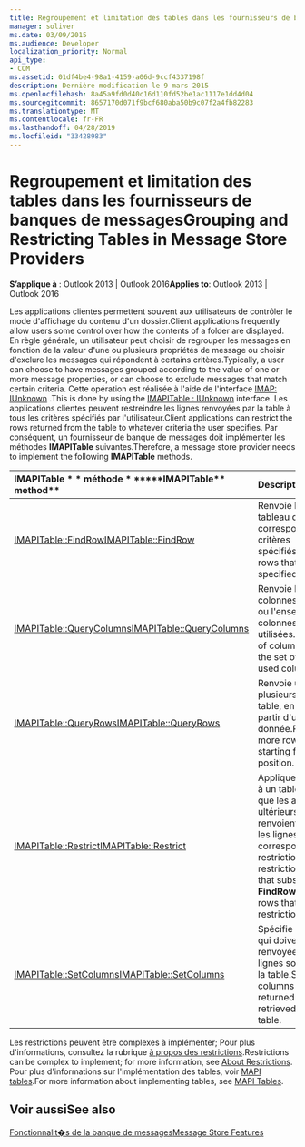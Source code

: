 ```yaml
---
title: Regroupement et limitation des tables dans les fournisseurs de banques de messages
manager: soliver
ms.date: 03/09/2015
ms.audience: Developer
localization_priority: Normal
api_type:
- COM
ms.assetid: 01df4be4-98a1-4159-a06d-9ccf4337198f
description: Dernière modification le 9 mars 2015
ms.openlocfilehash: 8a45a9fd0d40c16d110fd52be1ac1117e1dd4d04
ms.sourcegitcommit: 8657170d071f9bcf680aba50b9c07f2a4fb82283
ms.translationtype: MT
ms.contentlocale: fr-FR
ms.lasthandoff: 04/28/2019
ms.locfileid: "33428983"
---
```

# <a name="grouping-and-restricting-tables-in-message-store-providers"></a><span data-ttu-id="f1524-103">Regroupement et limitation des tables dans les fournisseurs de banques de messages</span><span class="sxs-lookup"><span data-stu-id="f1524-103">Grouping and Restricting Tables in Message Store Providers</span></span>

  
  
<span data-ttu-id="f1524-104">**S’applique à** : Outlook 2013 | Outlook 2016</span><span class="sxs-lookup"><span data-stu-id="f1524-104">**Applies to**: Outlook 2013 | Outlook 2016</span></span> 
  
<span data-ttu-id="f1524-105">Les applications clientes permettent souvent aux utilisateurs de contrôler le mode d'affichage du contenu d'un dossier.</span><span class="sxs-lookup"><span data-stu-id="f1524-105">Client applications frequently allow users some control over how the contents of a folder are displayed.</span></span> <span data-ttu-id="f1524-106">En règle générale, un utilisateur peut choisir de regrouper les messages en fonction de la valeur d'une ou plusieurs propriétés de message ou choisir d'exclure les messages qui répondent à certains critères.</span><span class="sxs-lookup"><span data-stu-id="f1524-106">Typically, a user can choose to have messages grouped according to the value of one or more message properties, or can choose to exclude messages that match certain criteria.</span></span> <span data-ttu-id="f1524-107">Cette opération est réalisée à l'aide de l'interface [IMAP: IUnknown](imapitableiunknown.md) .</span><span class="sxs-lookup"><span data-stu-id="f1524-107">This is done by using the [IMAPITable : IUnknown](imapitableiunknown.md) interface.</span></span> <span data-ttu-id="f1524-108">Les applications clientes peuvent restreindre les lignes renvoyées par la table à tous les critères spécifiés par l'utilisateur.</span><span class="sxs-lookup"><span data-stu-id="f1524-108">Client applications can restrict the rows returned from the table to whatever criteria the user specifies.</span></span> <span data-ttu-id="f1524-109">Par conséquent, un fournisseur de banque de messages doit implémenter les méthodes **IMAPITable** suivantes.</span><span class="sxs-lookup"><span data-stu-id="f1524-109">Therefore, a message store provider needs to implement the following **IMAPITable** methods.</span></span> 
  
|<span data-ttu-id="f1524-110">IMAPITable \* \* méthode \* \*</span><span class="sxs-lookup"><span data-stu-id="f1524-110">\*\*\*\*IMAPITable\*\* method\*\*</span></span>|<span data-ttu-id="f1524-111">**Description**</span><span class="sxs-lookup"><span data-stu-id="f1524-111">**Description**</span></span>|
|:-----|:-----|
|[<span data-ttu-id="f1524-112">IMAPITable::FindRow</span><span class="sxs-lookup"><span data-stu-id="f1524-112">IMAPITable::FindRow</span></span>](imapitable-findrow.md) <br/> |<span data-ttu-id="f1524-113">Renvoie les lignes de tableau qui correspondent aux critères spécifiés.</span><span class="sxs-lookup"><span data-stu-id="f1524-113">Returns table rows that match the specified criteria.</span></span>  <br/> |
|[<span data-ttu-id="f1524-114">IMAPITable::QueryColumns</span><span class="sxs-lookup"><span data-stu-id="f1524-114">IMAPITable::QueryColumns</span></span>](imapitable-querycolumns.md) <br/> |<span data-ttu-id="f1524-115">Renvoie le jeu de colonnes d'un tableau ou l'ensemble des colonnes actuellement utilisées.</span><span class="sxs-lookup"><span data-stu-id="f1524-115">Returns the set of columns in a table or the set of currently used columns.</span></span>  <br/> |
|[<span data-ttu-id="f1524-116">IMAPITable::QueryRows</span><span class="sxs-lookup"><span data-stu-id="f1524-116">IMAPITable::QueryRows</span></span>](imapitable-queryrows.md) <br/> |<span data-ttu-id="f1524-117">Renvoie une ou plusieurs lignes d'une table, en commençant à partir d'une position donnée.</span><span class="sxs-lookup"><span data-stu-id="f1524-117">Returns one or more rows from a table, starting from a given position.</span></span>  <br/> |
|[<span data-ttu-id="f1524-118">IMAPITable::Restrict</span><span class="sxs-lookup"><span data-stu-id="f1524-118">IMAPITable::Restrict</span></span>](imapitable-restrict.md) <br/> |<span data-ttu-id="f1524-119">Applique une restriction à un tableau de sorte que les appels ultérieurs à **FindRow** renvoient uniquement les lignes correspondant à la restriction.</span><span class="sxs-lookup"><span data-stu-id="f1524-119">Applies a restriction to a table so that subsequent calls to **FindRow** return only rows that match the restriction.</span></span>  <br/> |
|[<span data-ttu-id="f1524-120">IMAPITable::SetColumns</span><span class="sxs-lookup"><span data-stu-id="f1524-120">IMAPITable::SetColumns</span></span>](imapitable-setcolumns.md) <br/> |<span data-ttu-id="f1524-121">Spécifie les colonnes qui doivent être renvoyées lorsque les lignes sont extraites de la table.</span><span class="sxs-lookup"><span data-stu-id="f1524-121">Specifies which columns should be returned when rows are retrieved from the table.</span></span>  <br/> |
   
<span data-ttu-id="f1524-122">Les restrictions peuvent être complexes à implémenter; Pour plus d'informations, consultez la rubrique [à propos des restrictions](about-restrictions.md).</span><span class="sxs-lookup"><span data-stu-id="f1524-122">Restrictions can be complex to implement; for more information, see [About Restrictions](about-restrictions.md).</span></span> <span data-ttu-id="f1524-123">Pour plus d'informations sur l'implémentation des tables, voir [MAPI tables](mapi-tables.md).</span><span class="sxs-lookup"><span data-stu-id="f1524-123">For more information about implementing tables, see [MAPI Tables](mapi-tables.md).</span></span>
  
## <a name="see-also"></a><span data-ttu-id="f1524-124">Voir aussi</span><span class="sxs-lookup"><span data-stu-id="f1524-124">See also</span></span>



[<span data-ttu-id="f1524-125">Fonctionnalit�s de la banque de messages</span><span class="sxs-lookup"><span data-stu-id="f1524-125">Message Store Features</span></span>](message-store-features.md)

